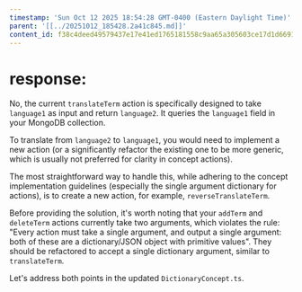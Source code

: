 ```yaml
---
timestamp: 'Sun Oct 12 2025 18:54:28 GMT-0400 (Eastern Daylight Time)'
parent: '[[../20251012_185428.2a41c845.md]]'
content_id: f38c4deed49579437e17e41ed1765181558c9aa65a305603ce17d1d669155300
---
```


# response:

No, the current `translateTerm` action is specifically designed to take `language1` as input and return `language2`. It queries the `language1` field in your MongoDB collection.

To translate from `language2` to `language1`, you would need to implement a new action (or a significantly refactor the existing one to be more generic, which is usually not preferred for clarity in concept actions).

The most straightforward way to handle this, while adhering to the concept implementation guidelines (especially the single argument dictionary for actions), is to create a new action, for example, `reverseTranslateTerm`.

Before providing the solution, it's worth noting that your `addTerm` and `deleteTerm` actions currently take two arguments, which violates the rule: "Every action must take a single argument, and output a single argument: both of these are a dictionary/JSON object with primitive values". They should be refactored to accept a single dictionary argument, similar to `translateTerm`.

Let's address both points in the updated `DictionaryConcept.ts`.
